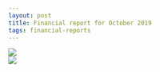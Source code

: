 ```yaml
---
layout: post
title: Financial report for October 2019
tags: financial-reports
---
```

<img src="{{site.url}}/images/reports/oct_2019.jpg" style="display: block; margin: auto;" />

<img src="{{site.url}}/images/reports/oct_2019_receipt.jpg" style="display: block; margin: auto;" />
